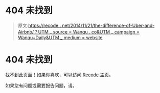 # 404 未找到

> 原文:[https://recode . net/2014/11/21/the-difference-of-Uber-and-Airbnb/？UTM _ source = Wanqu . co&UTM _ campaign = Wanqu+Daily&UTM _ medium = website](https://recode.net/2014/11/21/the-difference-between-uber-and-airbnb/?utm_source=wanqu.co&utm_campaign=Wanqu+Daily&utm_medium=website)

[](/)

# 404 未找到

找不到此页面！如果你喜欢，可以访问 [Recode 主页](/)。

如果您有问题或需要报告问题，请。